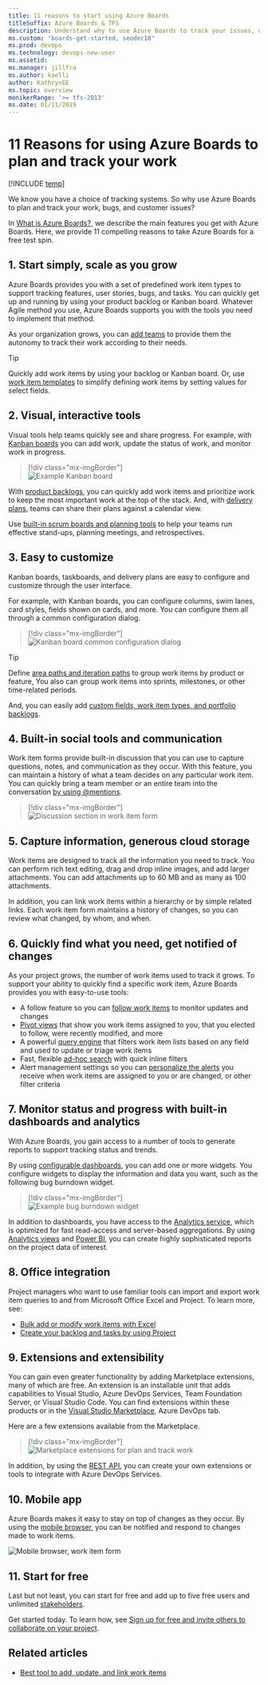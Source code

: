 ```yaml
---
title: 11 reasons to start using Azure Boards
titleSuffix: Azure Boards & TFS 
description: Understand why to use Azure Boards to track your issues, user stories, bugs, tasks, and other work  
ms.custom: "boards-get-started, seodec18"
ms.prod: devops
ms.technology: devops-new-user
ms.assetid:  
ms.manager: jillfra
ms.author: kaelli
author: KathrynEE
ms.topic: overview
monikerRange: '>= tfs-2013'
ms.date: 01/11/2019
---
```



# 11 Reasons for using Azure Boards to plan and track your work 

[!INCLUDE [temp](../_shared/version-vsts-tfs-all-versions.md)]

We know you have a choice of tracking systems. So why use Azure Boards to plan and track your work, bugs, and customer issues? 

In [What is Azure Boards?](what-is-azure-boards.md), we describe the main features you get with Azure Boards. Here, we provide 11 compelling reasons to take Azure Boards for a free test spin. 

## 1. Start simply, scale as you grow  

Azure Boards provides you with a set of predefined work item types to support tracking features, user stories, bugs, and tasks. You can quickly get up and running by using your product backlog or Kanban board. Whatever Agile method you use, Azure Boards supports you with the tools you need to implement that method.  

As your organization grows, you can [add teams](../../organizations/projects/about-projects.md#add-team) to provide them the autonomy to track their work according to their needs.  

> [!TIP]   
> Quickly add work items by using your backlog or Kanban board. Or, use [work item templates](../backlogs/work-item-template.md) to simplify defining work items by setting values for select fields. 

## 2. Visual, interactive tools  

Visual tools help teams quickly see and share progress. For example, with [Kanban boards](../boards/kanban-quickstart.md) you can add work, update the status of work, and monitor work in progress. 

> [!div class="mx-imgBorder"]  
> ![Example Kanban board](../../boards/boards/_img/quickstart/intro-view.png)

With [product backlogs](../backlogs/create-your-backlog.md), you can quickly add work items and prioritize work to keep the most important work at the top of the stack. And, with [delivery plans](../plans/review-team-plans.md), teams can share their plans against a calendar view. 

Use [built-in scrum boards and planning tools](../sprints/index.md) to help your teams run effective stand-ups, planning meetings, and retrospectives.

## 3. Easy to customize

Kanban boards, taskboards, and delivery plans are easy to configure and customize through the user interface.  

For example, with Kanban boards, you can configure columns, swim lanes, card styles, fields shown on cards, and more. You can configure them all through a common configuration dialog. 

> [!div class="mx-imgBorder"]  
> ![Kanban board common configuration dialog](../../organizations/settings/_img/configure-team/common-configuration-dialog.png)


> [!TIP]   
> Define [area paths and iteration paths](../../organizations/settings/about-areas-iterations.md) to group work items by product or feature, You also can group work items into sprints, milestones, or other time-related periods. 

And, you can easily add [custom fields, work item types, and portfolio backlogs](../../organizations/settings/work/inheritance-process-model.md).  


## 4. Built-in social tools and communication

Work item forms provide built-in discussion that you can use to capture questions, notes, and communication as they occur. With this feature, you can maintain a history of what a team decides on any particular work item. You can quickly bring a team member or an entire team into the conversation [by using @mentions](../../notifications/at-mentions.md). 

> [!div class="mx-imgBorder"]  
> ![Discussion section in work item form](../backlogs/_img/add-work-items-discussion.png)

## 5. Capture information, generous cloud storage 

Work items are designed to track all the information you need to track. You can perform rich text editing,   drag and drop inline images, and add larger attachments. You can add attachments up to 60 MB and as many as 100 attachments. 

In addition, you can link work items within a hierarchy or by simple related links. Each work item form maintains a history of changes, so you can review what changed, by whom, and when.

## 6. Quickly find what you need, get notified of changes 

As your project grows, the number of work items used to track it grows. To support your ability to quickly find a specific work item, Azure Boards provides you with easy-to-use tools: 

- A follow feature so you can [follow work items](../work-items/follow-work-items.md) to monitor updates and changes
- [Pivot views](../work-items/view-add-work-items.md ) that show you work items assigned to you, that you elected to follow, were recently modified, and more  
- A powerful [query engine](../queries/example-queries.md) that filters work item lists based on any field and used to update or triage work items
- Fast, flexible [ad-hoc search](../queries/search-box-queries.md) with quick inline filters 
- Alert management settings so you can [personalize the alerts](../../notifications/howto-manage-personal-notifications.md) you receive when work items are assigned to you or are changed, or other filter criteria


## 7. Monitor status and progress with built-in dashboards and analytics  

With Azure Boards, you gain access to a number of tools to generate reports to support tracking status and trends.

By using [configurable dashboards](../../report/dashboards/dashboards.md), you can add one or more widgets. You configure widgets to display the information and data you want, such as the following bug burndown widget. 

> [!div class="mx-imgBorder"]  
> ![Example bug burndown widget](/azure/devops/report/dashboards/_img/burndown-widget/burndownup-bug-burndown.png)  

In addition to dashboards, you have access to the [Analytics service](../../report/powerbi/what-is-analytics.md), which is optimized for fast read-access and server-based aggregations. By using [Analytics views](../../report/powerbi/what-are-analytics-views.md) and [Power BI](../../report/powerbi/what-are-analytics-views.md), you can create highly sophisticated reports on the project data of interest. 


## 8. Office integration 

Project managers who want to use familiar tools can import and export work item queries to and from Microsoft Office Excel and Project. To learn more, see: 
- [Bulk add or modify work items with Excel](../backlogs/office/bulk-add-modify-work-items-excel.md)
- [Create your backlog and tasks by using Project](../backlogs/office/create-your-backlog-tasks-using-project.md)


## 9. Extensions and extensibility  

You can gain even greater functionality by adding Marketplace extensions, many of which are free. An extension is an installable unit that adds capabilities to Visual Studio, Azure DevOps Services, Team Foundation Server, or Visual Studio Code. You can find extensions within these products or in the [Visual Studio Marketplace](https://marketplace.visualstudio.com/azuredevops), Azure DevOps tab.

Here are a few extensions available from the Marketplace.

> [!div class="mx-imgBorder"]  
> ![Marketplace extensions for plan and track work](_img/why-boards/marketplace-extensions.png) 

In addition, by using the [REST API](/rest/api/azure/devops/index), you can create your own extensions or tools to integrate with Azure DevOps Services.


## 10. Mobile app 

Azure Boards makes it easy to stay on top of changes as they occur. 
By using the [mobile browser](../../project/navigation/mobile-work.md), you can be notified and respond to changes made to work items.  

![Mobile browser, work item form](../../project/navigation/_img/mobile-work-intro-1.png)

## 11. Start for free

Last but not least, you can start for free and add up to five free users and unlimited [stakeholders](../../organizations/security/get-started-stakeholder.md). 

Get started today. To learn how, see [Sign up for free and invite others to collaborate on your project](sign-up-invite-teammates.md). 


## Related articles

- [Best tool to add, update, and link work items](../work-items/best-tool-add-update-link-work-items.md)

